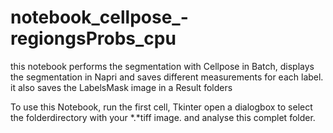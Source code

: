 # notebook_cellpose_-regiongsProbs_cpu
this notebook performs the segmentation with Cellpose in Batch, displays the segmentation in Napri and saves different measurements for each label. it also saves the LabelsMask image in a Result folders 

To use this Notebook, run the first cell, Tkinter open a dialogbox to select the folderdirectory with your *.*tiff image. and analyse this complet folder.
